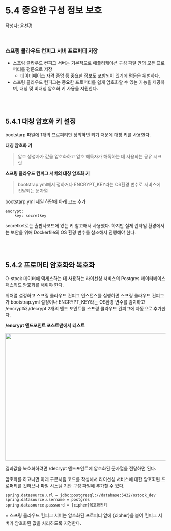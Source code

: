 # 5.4 중요한 구성 정보 보호
작성자: 윤선경
</br>
</br>
</br>

### 스프링 클라우드 컨피그 서버 프로퍼티 저장
* 스프링 클라우드 컨피그 서버는 기본적으로 애플리케이션 구성 파일 안의 모든 프로퍼티를 평문으로 저장</br>
  * 데이터베이스 자격 증명 등 중요한 정보도 포함되어 있기에 평문은 위험하다.</br>
* 스프링 클라우드 컨피그는 중요한 프로퍼티를 쉽게 암호화할 수 있는 기능을 제공하며, 대칭 및 비대칭 암호화 키 사용을 지원한다.
</br>
</br>

## 5.4.1 대칭 암호화 키 설정
bootstarp 파일에 1개의 프로퍼티만 정의하면 되기 때문에 대칭 키를 사용한다.

**대칭 암호화 키**
> 암호 생성자가 값을 암호화하고 암호 해독자가 해독하는 데 사용되는 공유 시크릿

**스프링 클라우드 컨피그 서버의 대칭 암호화 키**
> bootstrap.yml에서 정하거나 ENCRYPT_KEY라는 OS환경 변수로 서비스에 전달되는 문자열

bootstarp.yml 제일 하단에 아래 코드 추가
```
encrypt:
    key: secretkey
```
secretket로는 출판사코드에 있는 키 참고해서 사용했다. 하지만 실제 런타임 환경에서는 보안을 위해 Dockerfile의 OS 환경 변수를 참조해서 진행해야 한다.

</br>
</br>

## 5.4.2 프로퍼티 암호화와 복호화
O-stock 데이터에 액세스하는 데 사용하는 라이선싱 서비스의 Postgres 데이터베이스 패스워드 암호화를 해줘야 한다.

위처럼 설정하고 스프링 클라우드 컨피그 인스턴스를 실행하면 스프링 클라우드 컨피그가 bootstrap.yml 설정이나 ENCRYPT_KEY라는 OS환경 변수를 감지하고</br>
/encrypt와 /decrypt 2개의 엔드 포인트를 스프링 클라우드 컨피그에 자동으로 추가한다.

**/encrypt 엔드포인트 포스트맨에서 테스트**

<img src="https://github.com/Sunkyoung-Yoon/msa-book-study/assets/97610532/b314c837-754d-4d42-bdbd-92942416e31f"
     width="800px" height="400px"/>
     

결과값을 복호화하려면 /decrypt 엔드포인트에 암호화된 문자열을 전달하면 된다.

암호화를 하고나면 아래 구문처럼 코드를 작성해서 라이선싱 서비스에 대한 암호화된 프로퍼티를 깃허브나 파일 시스템 기반 구성 파일에 추가할 수 있다.
```
spring.datasource.url = jdbc:postgresql://database:5432/ostock_dev
spring.datasource.username = postgres
spring.datasource.password = {cipher}복호화된키
```
⭐ 스프링 클라우드 컨피그 서버는 암호화된 프로퍼티 앞에 {cipher}을 붙여 컨피그 서버가 암호화된 값을 처리하도록 지정한다.


